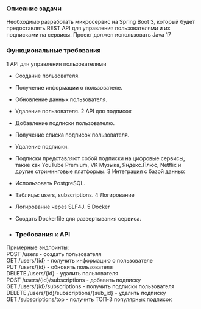 ### Описание задачи
Необходимо разработать микросервис на Spring Boot 3, который будет
предоставлять REST API для управления пользователями и их подписками на
сервисы.
Проект должен использовать Java 17    

### Функциональные требования
1 API для управления пользователями
- Создание пользователя.
- Получение информации о пользователе.
- Обновление данных пользователя.
- Удаление пользователя.
2 API для подписок
- Добавление подписки пользователю.
- Получение списка подписок пользователя.
- Удаление подписки.
- Подписки представляют собой подписки на цифровые сервисы, такие как
YouTube Premium, VK Музыка, Яндекс.Плюс, Netflix и другие стриминговые
платформы.
3 Интеграция с базой данных
- Использовать PostgreSQL.
- Таблицы: users, subscriptions.
4 Логирование
- Логирование через SLF4J.
5 Docker
- Создать Dockerfile для развертывания сервиса.

- ### Требования к API
Примерные эндпоинты:    
POST /users - создать пользователя     
GET /users/{id} - получить информацию о пользователе    
PUT /users/{id} - обновить пользователя    
DELETE /users/{id} - удалить пользователя    
POST /users/{id}/subscriptions - добавить подписку    
GET /users/{id}/subscriptions - получить подписки пользователя    
DELETE /users/{id}/subscriptions/{sub_id} - удалить подписку    
GET /subscriptions/top - получить ТОП-3 популярных подписок    
